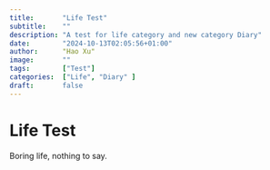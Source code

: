 ```yaml
---
title:       "Life Test"
subtitle:    ""
description: "A test for life category and new category Diary"
date:        "2024-10-13T02:05:56+01:00"
author:      "Hao Xu"
image:       ""
tags:        ["Test"]
categories:  ["Life", "Diary" ]
draft:       false
---
```


# Life Test

Boring life, nothing to say.
